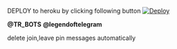 DEPLOY to heroku by clicking following button
[![Deploy](https://www.herokucdn.com/deploy/button.svg)](https://heroku.com/deploy)

<B>@TR_BOTS</B>
<B>@legendoftelegram</B>

delete join,leave pin messages automatically
